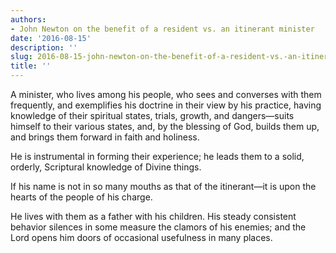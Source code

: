 ```yaml
---
authors:
- John Newton on the benefit of a resident vs. an itinerant minister
date: '2016-08-15'
description: ''
slug: 2016-08-15-john-newton-on-the-benefit-of-a-resident-vs.-an-itinerant-minister
title: ''
---
```

A minister, who lives among his people, who sees and converses with them frequently, and exemplifies his doctrine in their view by his practice, having knowledge of their spiritual states, trials, growth, and dangers—suits himself to their various states, and, by the blessing of God, builds them up, and brings them forward in faith and holiness. 

He is instrumental in forming their experience; he leads them to a solid, orderly, Scriptural knowledge of Divine things. 

If his name is not in so many mouths as that of the itinerant—it is upon the hearts of the people of his charge. 

He lives with them as a father with his children. His steady consistent behavior silences in some measure the clamors of his enemies; and the Lord opens him doors of occasional usefulness in many places.



